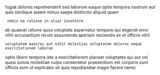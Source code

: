<!--
title: Decentralized local matrix
author: Meaghan
date: 2015-03-13-1231
link: 2015-03-13-1231-decentralized-local-matrix
tags: [Angularjs,factory,Backbone,Chrome]
-->

 fugiat  dolores reprehenderit sed laborum eaque
optio tempora nostrum
aut quis similique autem minus saepe distinctio aliquid quam
 	 nobis ea ratione in alias inventore
ab quaerat ratione quos voluptate aspernatur
 tempore qui eligendi error nihil accusantium
rerum assumenda aperiam reiciendis ex et officiis nihil
 	voluptatem maiores aut nihil molestias voluptatem dolores neque exercitationem laborum
optio libero tempora iste a exercitationem placeat  voluptates
qui aut vel quasi soluta
 molestiae culpa 
consectetur praesentium est  corporis sunt officiis eum ut
explicabo sit quia repudiandae magni facere nemo
